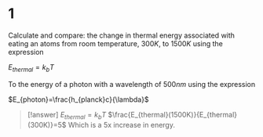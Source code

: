 # 1

Calculate and compare: the change in thermal energy associated with  eating an atoms from room temperature, $300 K$, to $1500 K$ using the expression

$E_{thermal}=k_bT$

To the energy of a photon with a wavelength of $500 nm$ using the expression

$E_{photon}=\frac{h_{planck}c}{\lambda}$

> [!answer]
> $E_{thermal}=k_bT$
> $\frac{E_{thermal}(1500K)}{E_{thermal}(300K)}=5$
> Which is a 5x increase in energy.
> 